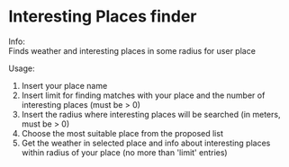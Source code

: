 # Interesting Places finder

Info:  
Finds weather and interesting places in some radius for user place
  
Usage:
1) Insert your place name
2) Insert limit for finding matches with your place and the number of interesting places (must be > 0)
3) Insert the radius where interesting places will be searched (in meters, must be > 0) 
4) Choose the most suitable place from the proposed list
5) Get the weather in selected place and info about interesting places within radius of your place (no more than 'limit'
   entries)